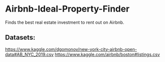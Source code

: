 # Airbnb-Ideal-Property-Finder
Finds the best real estate investment to rent out on Airbnb.

## Datasets:
https://www.kaggle.com/dgomonov/new-york-city-airbnb-open-data#AB_NYC_2019.csv
https://www.kaggle.com/airbnb/boston#listings.csv
